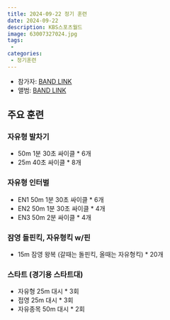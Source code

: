 ```yaml
---
title: 2024-09-22 정기 훈련
date: 2024-09-22
description: KBS스포츠월드
image: 63007327024.jpg
tags:
 - 
categories:
 - 정기훈련
---
```


- 참가자: [BAND LINK](https://band.us/band/93484357/schedule/4%2F93484357%2F473873524%2F19700101)
- 앨범: [BAND LINK](https://band.us/band/93484357/album/82084987)

## 주요 훈련

### 자유형 발차기
- 50m 1분 30초 싸이클 * 6개
- 25m 40초 싸이클 * 8개

### 자유형 인터벌
- EN1 50m 1분 30초 싸이클 * 6개
- EN2 50m 1분 30초 싸이클 * 4개
- EN3 50m 2분 싸이클 * 4개

### 잠영 돌핀킥, 자유형킥 w/핀
- 15m 잠영 왕복 (갈때는 돌핀킥, 올때는 자유형킥) * 20개

### 스타트 (경기용 스타트대)
- 자유형 25m 대시 * 3회
- 접영 25m 대시 * 3회
- 자유종목 50m 대시 * 2회




